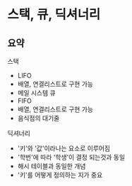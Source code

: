 # 스택, 큐, 딕셔너리

## 요약

스택
- LIFO
- 배열, 연결리스트로 구현 가능
- 메일 시스템
큐
- FIFO
- 배열, 연결리스트로 구현 가능
- 음식점의 대기줄

딕셔너리
- '키'와 '값'이라나는 요소로 이루어짐
- '학번'에 따라 '학생'이 결정 되는것과 동일
- 해시 테이블과 동일한 개념
- '키'를 어떻게 정의하는 지가 중요